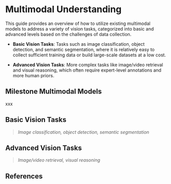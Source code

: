# Multimodal Understanding

This guide provides an overview of how to utilize existing multimodal models to address a variety of vision tasks, categorized into basic and advanced levels based on the challenges of data collection.

- **Basic Vision Tasks**: Tasks such as image classification, object detection, and semantic segmentation, where it is relatively easy to collect sufficient training data or build large-scale datasets at a low cost.

- **Advanced Vision Tasks**: More complex tasks like image/video retrieval and visual reasoning, which often require expert-level annotations and more human priors.

## Milestone Multimodal Models
xxx

## Basic Vision Tasks
> _Image classification, object detection, semantic segmentation_

## Advanced Vision Tasks
> _Image/video retrieval, visual reasoning_

## References
